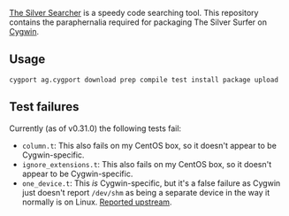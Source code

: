 [The Silver Searcher][] is a speedy code searching tool. This repository contains the paraphernalia required for packaging The Silver Surfer on [Cygwin][].

Usage
-----

    cygport ag.cygport download prep compile test install package upload

Test failures
-------------

Currently (as of v0.31.0) the following tests fail:

* `column.t`: This also fails on my CentOS box, so it doesn't appear to be Cygwin-specific.
* `ignore_extensions.t`: This also fails on my CentOS box, so it doesn't appear to be Cygwin-specific.
* `one_device.t`: This _is_ Cygwin-specific, but it's a false failure as Cygwin just doesn't report `/dev/shm` as being a separate device in the way it normally is on Linux.  [Reported upstream](https://github.com/ggreer/the_silver_searcher/issues/864).

[The Silver Searcher]: http://geoff.greer.fm/ag/
[Cygwin]: https://cygwin.com/
